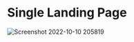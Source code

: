 # Single Landing Page
![Screenshot 2022-10-10 205819](https://user-images.githubusercontent.com/79623361/194884180-a8ad8b5e-77ce-4c6a-9f4d-5484facf5ea8.png)

